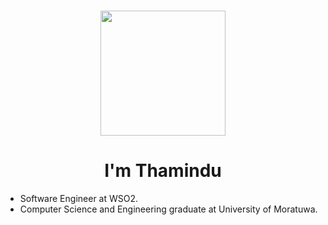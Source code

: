 <h3 align="center"><img src="https://c.tenor.com/qA9u4ETE66MAAAAC/hello-there-kenobi.gif" width="200px"></h3>
<h1 align="center">I'm Thamindu</h1>
<!-- <img src="https://acegif.com/wp-content/uploads/2021/06/acegifdotcom-unique-lightsabre-3.gif" width="80px"> -->

- Software Engineer at WSO2.
- Computer Science and Engineering graduate at University of Moratuwa.


<!-- <div align="center"><a href="#"><img width="40%" height="auto" src="https://c.tenor.com/8Afa3Axvr90AAAAC/surf-laptop.gif" height="175px"/></a></div> -->

